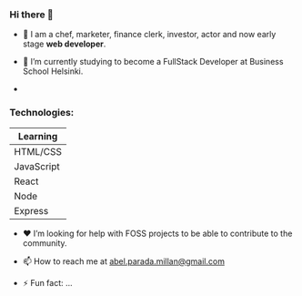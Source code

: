 ### Hi there 👋

- 🙋‍ I am a chef, marketer, finance clerk, investor, actor and now early stage **web developer**.


- 🌱 I’m currently studying to become a FullStack Developer at Business School Helsinki.
- 

### Technologies:

| Learning |
| ------------- |
| HTML/CSS  |
| JavaScript  |
| React  |
| Node  |
| Express  |


- ❤️ I’m looking for help with FOSS projects to be able to contribute to the community.

- 📫 How to reach me at abel.parada.millan@gmail.com

- ⚡ Fun fact: ...

